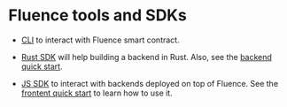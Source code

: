 # Fluence tools and SDKs
- [CLI](cli_README.md) to interact with Fluence smart contract.


- [Rust SDK](rust_README.md) will help building a backend in Rust. Also, see the [backend quick start](../quickstart/rust.md).


- [JS SDK](js_README.md) to interact with backends deployed on top of Fluence. See the [frontent quick start](../quickstart/web.md) to learn how to use it.